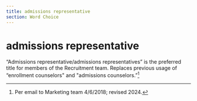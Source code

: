 ```yaml
---
title: admissions representative
section: Word Choice
---
```

# admissions representative

“Admissions representative/admissions representatives” is the preferred title for members of the Recruitment team. Replaces previous usage of “enrollment counselors" and "admissions counselors.”[^29]

[^29]: Per email to Marketing team 4/6/2018; revised 2024.